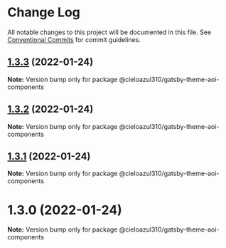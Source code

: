 # Change Log

All notable changes to this project will be documented in this file.
See [Conventional Commits](https://conventionalcommits.org) for commit guidelines.

## [1.3.3](https://github.com/cieloazul310/gatsby-aoi/compare/v1.3.2...v1.3.3) (2022-01-24)

**Note:** Version bump only for package @cieloazul310/gatsby-theme-aoi-components





## [1.3.2](https://github.com/cieloazul310/gatsby-aoi/compare/v1.3.1...v1.3.2) (2022-01-24)

**Note:** Version bump only for package @cieloazul310/gatsby-theme-aoi-components





## [1.3.1](https://github.com/cieloazul310/gatsby-aoi/compare/v1.3.0...v1.3.1) (2022-01-24)

**Note:** Version bump only for package @cieloazul310/gatsby-theme-aoi-components





# 1.3.0 (2022-01-24)

**Note:** Version bump only for package @cieloazul310/gatsby-theme-aoi-components
